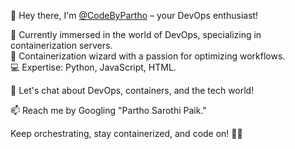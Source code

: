 :wave: Hey there, I'm [@CodeByPartho](https://github.com/CodeByPartho) – your DevOps enthusiast!

:rocket: Currently immersed in the world of DevOps, specializing in containerization servers.</br>
:whale: Containerization wizard with a passion for optimizing workflows.</br>
:computer: Expertise: Python, JavaScript, HTML.

:speech_balloon: Let's chat about DevOps, containers, and the tech world!

:mailbox: Reach me by Googling "Partho Sarothi Paik."

Keep orchestrating, stay containerized, and code on! :ship::bulb:
